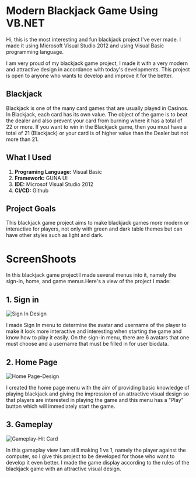 # Modern Blackjack Game Using VB.NET

Hi, this is the most interesting and fun blackjack project I've ever made. I made it using Microsoft Visual Studio 2012 and using Visual Basic programming language.

I am very proud of my blackjack game project, I made it with a very modern and attractive design in accordance with today's developments. This project is open to anyone who wants to develop and improve it for the better.

<h2>Blackjack</h2>
Blackjack is one of the many card games that are usually played in Casinos. In Blackjack, each card has its own value. The object of the game is to beat the dealer and also prevent your card from burning where it has a total of 22 or more. If you want to win in the Blackjack game, then you must have a total of 21 (Blackjack) or your card is of higher value than the Dealer but not more than 21.

<h2>What I Used</h2>
<ol>
  <li><b>Programing Language:</b> Visual Basic</li>
  <li><b>Framework:</b> GUNA UI</li>
  <li><b>IDE:</b> Microsof Visual Studio 2012</li>
  <li><b>CI/CD:</b> Github</li>
</ol>

<h2>Project Goals</h2>
<p>This blackjack game project aims to make blackjack games more modern or interactive for players, not only with green and dark table themes but can have other styles such as light and dark.</p>

<h1>ScreenShoots</h1>
In this blackjack game project I made several menus into it, namely the sign-in, home, and game menus.Here's a view of the project I made:
<h2>1. Sign in</h2> 

![Sign In Design](https://user-images.githubusercontent.com/84588706/146711074-1676c126-ae6a-40e4-b739-8d6de52aad05.png)

I made Sign In menu to determine the avatar and username of the player to make it look more interactive and interesting when starting the game and know how to play it easily. On the sign-in menu, there are 6 avatars that one must choose and a username that must be filled in for user biodata.

<h2>2. Home Page</h2> 

![Home Page-Design](https://user-images.githubusercontent.com/84588706/146711081-1141f829-14a0-4120-95f8-afa65ac7c4f4.png)

I created the home page menu with the aim of providing basic knowledge of playing blackjack and giving the impression of an attractive visual design so that players are interested in playing the game and this menu has a "Play" button which will immediately start the game.

<h2>3. Gameplay</h2> 

![Gameplay-Hit Card](https://user-images.githubusercontent.com/84588706/146711106-8f5de678-887b-4704-8188-4359cb528a95.png)

In this gameplay view I am still making 1 vs 1, namely the player against the computer, so I give this project to be developed for those who want to develop it even better. I made the game display according to the rules of the blackjack game with an attractive visual design.
